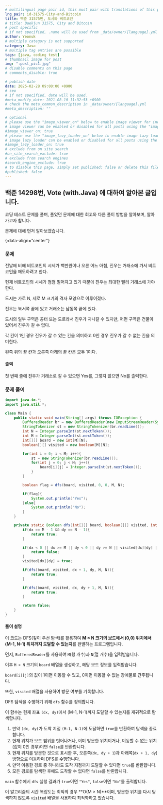 ```yaml
---
# multilingual page pair id, this must pair with translations of this page. (This name must be unique)
lng_pair: id-31575-City-and-Bitcoin
title: 백준 31575번, 도시와 비트코인
# title: Baekjun 31575, City and Bitcoin
# post specific
# if not specified, .name will be used from _data/owner/[language].yml
author: Yeonuk
# multiple category is not supported
category: Java
# multiple tag entries are possible
tags: [java, coding test]
# thumbnail image for post
img: ":post_pic1.jpg"
# disable comments on this page
# comments_disable: true

# publish date
date: 2025-02-28 09:00:00 +0900
# seo
# if not specified, date will be used.
#meta_modify_date: 2021-08-10 11:32:53 +0900
# check the meta_common_description in _data/owner/[language].yml
#meta_description: ""

# optional
# please use the "image_viewer_on" below to enable image viewer for individual pages or posts (_posts/ or [language]/_posts folders).
# image viewer can be enabled or disabled for all posts using the "image_viewer_posts: true" setting in _data/conf/main.yml.
#image_viewer_on: true
# please use the "image_lazy_loader_on" below to enable image lazy loader for individual pages or posts (_posts/ or [language]/_posts folders).
# image lazy loader can be enabled or disabled for all posts using the "image_lazy_loader_posts: true" setting in _data/conf/main.yml.
#image_lazy_loader_on: true
# exclude from on site search
#on_site_search_exclude: true
# exclude from search engines
#search_engine_exclude: true
# to disable this page, simply set published: false or delete this file
#published: false
---
```


<!-- outline-start -->

## 백준 14298번, Vote (with.Java) 에 대하여 알아본 글입니다.

코딩 테스트 문제를 풀며, 풀었던 문제에 대한 회고와 다른 풀이 방법을 알아보며, 알아가고자 합니다.

문제에 대해 먼저 알아보겠습니다.

{:data-align="center"}

<!-- outline-end -->

### 문제

전날에 비해 비트코인의 시세가 백만원이나 오른 어느 아침, 진우는 거래소에 가서 비트코인을 매도하려고 한다.

현재 비트코인의 시세가 점점 떨어지고 있기 때문에 진우는 최대한 빨리 거래소에 가야 한다.

도시는 가로 N, 세로 M 크기의 격자 모양으로 이루어졌다.

진우는 북서쪽 끝에 있고 거래소는 남동쪽 끝에 있다.

도시의 일부 구역은 공터 또는 도로라서 진우가 지나갈 수 있지만, 어떤 구역은 건물이 있어서 진우가 갈 수 없다.

각 칸이 1인 경우 진우가 갈 수 있는 칸을 의미하고 0인 경우 진우가 갈 수 없는 칸을 의미한다.

왼쪽 위의 끝 칸과 오른쪽 아래의 끝 칸은 모두 1이다.

#### 출력

첫 번째 줄에 진우가 거래소로 갈 수 있으면 Yes를, 그렇지 않으면 No를 출력한다.

### 문제 풀이

```java
import java.io.*;
import java.util.*;

class Main {
    public static void main(String[] args) throws IOException {
        BufferedReader br = new BufferedReader(new InputStreamReader(System.in));
        StringTokenizer st = new StringTokenizer(br.readLine());
        int N = Integer.parseInt(st.nextToken());
        int M = Integer.parseInt(st.nextToken());
        int[][] board = new int[M][N];
        boolean[][] visited = new boolean[M][N];

        for(int i = 0; i < M; i++){
            st = new StringTokenizer(br.readLine());
            for(int j = 0; j < N; j++){
                board[i][j] = Integer.parseInt(st.nextToken());
            }
        }

        boolean flag = dfs(board, visited, 0, 0, M, N);

        if(flag){
            System.out.println("Yes");
        }else{
            System.out.println("No");
        }
    }

    private static Boolean dfs(int[][] board, boolean[][] visited, int dx, int dy, int M, int N){
        if(dx == M - 1 && dy == N - 1){
            return true;
        }

        if(dx < 0 || dx >= M || dy < 0 || dy >= N || visited[dx][dy] || board[dx][dy] == 0){
            return false;
        }
        visited[dx][dy] = true;

        if(dfs(board, visited, dx + 1, dy, M, N)){
            return true;
        }

        if(dfs(board, visited, dx, dy + 1, M, N)){
            return true;
        }

        return false;
    }
}
```

#### 풀이 설명

이 코드는 DFS(깊이 우선 탐색)를 활용하여 **M × N 크기의 보드에서 (0,0) 위치에서 (M-1, N-1) 위치까지 도달할 수 있는지**를 판별하는 프로그램입니다.

먼저, `BufferedReader`를 사용하여 `M`(행 개수)과 `N`(열 개수)을 입력받습니다.

이후 `M × N` 크기의 `board` 배열을 생성하고, 해당 보드 정보를 입력받습니다.

`board[i][j]`의 값이 1이면 이동할 수 있고, 0이면 이동할 수 없는 장애물로 간주됩니다.

또한, `visited` 배열을 사용하여 방문 여부를 기록합니다.

DFS 탐색을 수행하기 위해 `dfs` 함수를 정의합니다.

이 함수는 현재 좌표 `(dx, dy)`에서 (M-1, N-1)까지 도달할 수 있는지를 재귀적으로 탐색합니다.

1. 만약 `(dx, dy)`가 도착 지점 `(M-1, N-1)`에 도달하면 `true`를 반환하여 탐색을 종료합니다.
2. 현재 위치가 보드 범위를 벗어나거나, 이미 방문한 위치이거나, 이동할 수 없는 위치(값이 0인 경우)이면 `false`를 반환합니다.
3. 현재 위치를 방문한 것으로 표시한 후, 오른쪽(`dx, dy + 1`)과 아래쪽(`dx + 1, dy`) 방향으로 이동하며 DFS를 수행합니다.
4. 만약 이동한 경로 중 하나라도 도착 지점까지 도달할 수 있다면 `true`를 반환합니다.
5. 모든 경로를 탐색한 후에도 도착할 수 없다면 `false`를 반환합니다.

`main` 함수에서 `dfs` 실행 결과가 `true`이면 `"Yes"`, `false`이면 `"No"`를 출력합니다.

이 알고리즘의 시간 복잡도는 최악의 경우 **O(M × N)**이며, 방문한 위치를 다시 탐색하지 않도록 `visited` 배열을 사용하여 최적화하고 있습니다.

